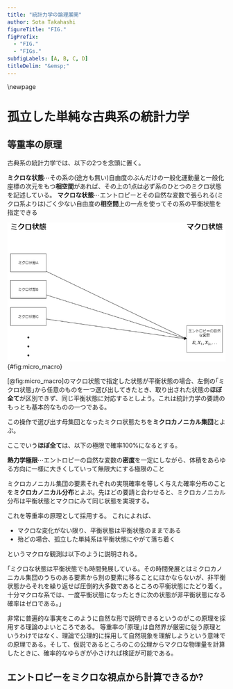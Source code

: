 ```yaml
---
title: "統計力学の論理展開"
author: Sota Takahashi
figureTitle: "FIG."
figPrefix: 
  - "FIG."
  - "FIGs."
subfigLabels: [A, B, C, D]
titleDelim: "&emsp;"
---
```


\newpage

# 孤立した単純な古典系の統計力学

## 等重率の原理
古典系の統計力学では、以下の2つを念頭に置く。

**ミクロな状態**$\cdots$その系の(途方も無い)自由度のぶんだけの一般化運動量と一般化座標の次元をもつ**相空間**があれば、その上の1点は必ず系のひとつのミクロ状態を記述している。
**マクロな状態**$\cdots$エントロピーとその自然な変数で張られる(ミクロ系よりは)ごく少ない自由度の**相空間**上の一点を使ってその系の平衡状態を指定できる

![マクロ変数を使って対応するミクロ状態を指定する。ミクロ状態には膨大な数があり、平衡状態であり続けるというマクロな状況が続く限り、ミクロ状態はマクロ状態が許す総エネルギーなどの拘束のもとでのみ変化する。](images/micro_macro.drawio.png){#fig:micro_macro}

[@fig:micro_macro]のマクロ状態で指定した状態が平衡状態の場合、左側の｢ミクロ状態｣から任意のものを一つ選び出してきたとき、取り出された状態の**ほぼ全て**が区別できず、同じ平衡状態に対応するとしよう。これは統計力学の要請のもっとも基本的なものの一つである。

<!--逆説的にいえば、マクロな視点で見ているからこそ、ミクロな状態一つ一つを区別して扱うということができず、それらをまとめて平衡状態として扱い、そのために統計的な見方が必要になったとも言えるのかも-->


この操作で選び出す母集団となったミクロ状態たちを**ミクロカノニカル集団**とよぶ。

ここでいう**ほぼ全て**は、以下の極限で確率100%になるとする。

**熱力学極限**$\cdots$エントロピーの自然な変数の**密度**を一定にしながら、体積をあらゆる方向に一樣に大きくしていって無限大にする極限のこと

<!--これが成立していると仮定すると、平衡状態に含まれるようなミクロ状態は体積に対して非線形に増えていくことになる。-->

ミクロカノニカル集団の要素それぞれの実現確率を等しく与えた確率分布のことを**ミクロカノニカル分布**とよぶ。先ほどの要請と合わせると、ミクロカノニカル分布は平衡状態とマクロにみて同じ状態を実現する。

これを等重率の原理として採用する。
これによれば、

- マクロな変化がない限り、平衡状態は平衡状態のままである
- 殆どの場合、孤立した単純系は平衡状態にやがて落ち着く

というマクロな観測は以下のように説明される。

｢ミクロな状態は平衡状態でも時間発展している。その時間発展とはミクロカノニカル集団のうちのある要素から別の要素に移ることにほかならないが、非平衡状態からそれを繰り返せば圧倒的大多数であるところの平衡状態にたどり着く。十分マクロな系では、一度平衡状態になったときに次の状態が非平衡状態になる確率はゼロである。｣

非常に普遍的な事実をこのように自然な形で説明できるというのがこの原理を採用する理論のよいところである。
等重率の｢原理｣は自然界が厳密に従う原理というわけではなく、理論で公理的に採用して自然現象を理解しようという意味での原理である。そして、仮説であるところのこの公理からマクロな物理量を計算したときに、確率的なゆらぎが小さければ検証が可能である。

<!--ゆらぎの話と有効数字の話は根本的に相性良すぎてどうなんって話もある気がする-->

## エントロピーをミクロな視点から計算できるか?

